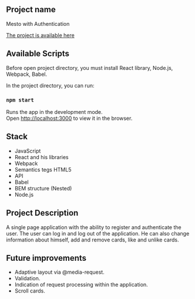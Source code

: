 ## Project name

Mesto with Authentication

[The project is available here](http://react-mesto-auth.surge.sh)

## Available Scripts

Before open project directory, you must install React library, Node.js, Webpack, Babel.

In the project directory, you can run:
### `npm start`

Runs the app in the development mode.\
Open [http://localhost:3000](http://localhost:3000) to view it in the browser.

## Stack

+ JavaScript
+ React and his libraries
+ Webpack
+ Semantics tegs HTML5
+ API
+ Babel
+ BEM structure (Nested)
+ Node.js


## Project Description

A single page application with the ability to register and authenticate the user. The user can log in and log out of the application. He can also change information about himself, add and remove cards, like and unlike cards.

## Future improvements

+ Adaptive layout via @media-request.
+ Validation.
+ Indication of request processing within the application.
+ Scroll cards.
